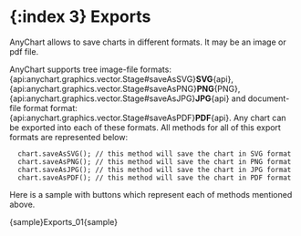 {:index 3}
Exports
======================
AnyChart allows to save charts in different formats. It may be an image or pdf file.

AnyChart supports tree image-file formats: {api:anychart.graphics.vector.Stage#saveAsSVG}**SVG**{api}, {api:anychart.graphics.vector.Stage#saveAsPNG}**PNG**{PNG}, {api:anychart.graphics.vector.Stage#saveAsJPG}**JPG**{api} and document-file format format: {api:anychart.graphics.vector.Stage#saveAsPDF}**PDF**{api}. Any chart can be exported into each of these formats. All methods for all of this export formats are represented below:

```
  chart.saveAsSVG(); // this method will save the chart in SVG format
  chart.saveAsPNG(); // this method will save the chart in PNG format
  chart.saveAsJPG(); // this method will save the chart in JPG format
  chart.saveAsPDF(); // this method will save the chart in PDF format
```

Here is a sample with buttons which represent each of methods mentioned above.

{sample}Exports\_01{sample}